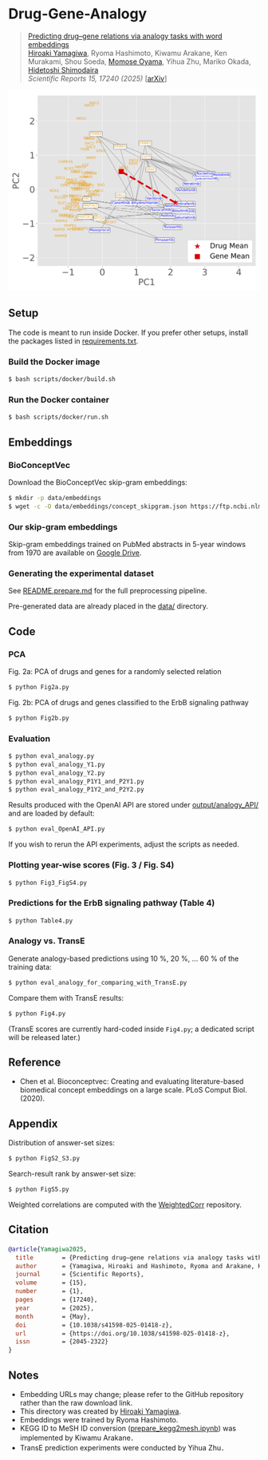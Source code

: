 # Drug-Gene-Analogy

> [Predicting drug–gene relations via analogy tasks with word embeddings](https://www.nature.com/articles/s41598-025-01418-z)                 
> [Hiroaki Yamagiwa](https://ymgw55.github.io/), Ryoma Hashimoto, Kiwamu Arakane, Ken Murakami, Shou Soeda, [Momose Oyama](https://momoseoyama.github.io/), Yihua Zhu, Mariko Okada, [Hidetoshi Shimodaira](http://stat.sys.i.kyoto-u.ac.jp/members/shimo/)                 
> *Scientific Reports 15, 17240 (2025)* [[arXiv](https://arxiv.org/abs/2406.00984)]

![Fig. 2](.github/images/fig2b.png)

## Setup

The code is meant to run inside Docker.
If you prefer other setups, install the packages listed in [requirements.txt](requirements.txt).

### Build the Docker image

```bash
$ bash scripts/docker/build.sh
```

### Run the Docker container

```bash
$ bash scripts/docker/run.sh
```

## Embeddings

### BioConceptVec

Download the BioConceptVec skip-gram embeddings:

```bash
$ mkdir -p data/embeddings
$ wget -c -O data/embeddings/concept_skipgram.json https://ftp.ncbi.nlm.nih.gov/pub/lu/BioConceptVec/concept_skip.json
```

### Our skip-gram embeddings

Skip-gram embeddings trained on PubMed abstracts in 5-year windows from 1970 are available on [Google Drive](https://drive.google.com/drive/folders/1G5v_G9sP0z8XDPb7MbSkWwvJVTKb-hbD?usp=sharing).

### Generating the experimental dataset

See [README.prepare.md](README.prepare.md) for the full preprocessing pipeline.

Pre-generated data are already placed in the [data/](data/) directory.

## Code

### PCA

Fig. 2a: PCA of drugs and genes for a randomly selected relation

```bash
$ python Fig2a.py
```

Fig. 2b: PCA of drugs and genes classified to the ErbB signaling pathway

```bash
$ python Fig2b.py 
```

### Evaluation

```bash
$ python eval_analogy.py
$ python eval_analogy_Y1.py
$ python eval_analogy_Y2.py
$ python eval_analogy_P1Y1_and_P2Y1.py
$ python eval_analogy_P1Y2_and_P2Y2.py
```

Results produced with the OpenAI API are stored under [output/analogy_API/](output/analogy_API/) and are loaded by default:

```bash
$ python eval_OpenAI_API.py
```

If you wish to rerun the API experiments, adjust the scripts as needed.

### Plotting year-wise scores (Fig. 3 / Fig. S4)

```bash
$ python Fig3_FigS4.py
```

### Predictions for the ErbB signaling pathway (Table 4)

```bash
$ python Table4.py
```

### Analogy vs. TransE

Generate analogy-based predictions using 10 %, 20 %, … 60 % of the training data:

```bash
$ python eval_analogy_for_comparing_with_TransE.py
```

Compare them with TransE results:

```bash
$ python Fig4.py
```

(TransE scores are currently hard-coded inside `Fig4.py`; a dedicated script will be released later.)


## Reference

- Chen et al. Bioconceptvec: Creating and evaluating literature-based biomedical concept embeddings on a large scale. PLoS Comput Biol. (2020).

## Appendix

Distribution of answer-set sizes:

```bash
$ python FigS2_S3.py
```

Search-result rank by answer-set size:

```bash
$ python FigS5.py
```

Weighted correlations are computed with the [WeightedCorr](https://github.com/matthijsz/weightedcorr) repository.

## Citation

```bibtex
@article{Yamagiwa2025,
  title        = {Predicting drug–gene relations via analogy tasks with word embeddings},
  author       = {Yamagiwa, Hiroaki and Hashimoto, Ryoma and Arakane, Kiwamu and Murakami, Ken and Soeda, Shou and Oyama, Momose and Zhu, Yihua and Okada, Mariko and Shimodaira, Hidetoshi},
  journal      = {Scientific Reports},
  volume       = {15},
  number       = {1},
  pages        = {17240},
  year         = {2025},
  month        = {May},
  doi          = {10.1038/s41598-025-01418-z},
  url          = {https://doi.org/10.1038/s41598-025-01418-z},
  issn         = {2045-2322}
}
```

## Notes

- Embedding URLs may change; please refer to the GitHub repository rather than the raw download link.
- This directory was created by [Hiroaki Yamagiwa](https://ymgw55.github.io/).
- Embeddings were trained by Ryoma Hashimoto.
- KEGG ID to MeSH ID conversion ([prepare_kegg2mesh.ipynb](prepare_kegg2mesh.ipynb)) was implemented by Kiwamu Arakane．
- TransE prediction experiments were conducted by Yihua Zhu．